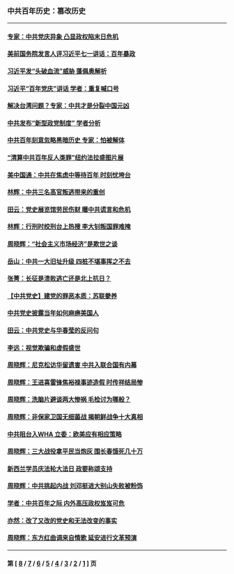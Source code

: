 ### 中共百年历史：篡改历史
---
#### [专家：中共党庆异象 凸显政权陷末日危机](../../pages/nf1176115/n13067084.md?07300430) 
#### [美前国务院发言人评习近平七一讲话：百年暴政](../../pages/nf1176115/n13066986.md?07300430) 
#### [习近平发“头破血流”威胁 蓬佩奥解析](../../pages/nf1176115/n13063604.md?07300430) 
#### [习近平“百年党庆”讲话 学者：重复喊口号](../../pages/nf1176115/n13061411.md?07300430) 
#### [解决台湾问题？专家：中共才是分裂中国元凶](../../pages/nf1176115/n13060811.md?07300430) 
#### [中共发布“新型政党制度” 学者分析](../../pages/nf1176115/n13056354.md?07300430) 
#### [中共百年刻意忽略黑暗历史 专家：怕被解体](../../pages/nf1176115/n13056056.md?07300430) 
#### [“清算中共百年反人类罪”纽约法拉盛图片展](../../pages/nf1176115/n13052220.md?07300430) 
#### [美中国通：中共在焦虑中等待百年 时刻忧垮台](../../pages/nf1176115/n13048820.md?07300430) 
#### [林辉：中共三名高官叛逃带来的重创](../../pages/nf1176115/n13035206.md?07300430) 
#### [田云：党史展览馆劳民伤财 曝中共谎言和危机](../../pages/nf1176115/n13033900.md?07300430) 
#### [林辉：行刑时绞刑台上热搜 李大钊叛国罪难掩](../../pages/nf1176115/n13031965.md?07300430) 
#### [周晓辉：“社会主义市场经济”是欺世之谈](../../pages/nf1176115/n13024090.md?07300430) 
#### [岳山：中共一大旧址升级 四桩不堪事挥之不去](../../pages/nf1176115/n13021697.md?07300430) 
#### [张菁：长征是溃败逃亡还是北上抗日？](../../pages/nf1176115/n13020585.md?07300430) 
#### [【中共党史】建党的罪恶本质：苏联豢养](../../pages/nf1176115/n13011888.md?07300430) 
#### [中共党史披露当年如何麻痹美国人](../../pages/nf1176115/n12966400.md?07300430) 
#### [田云：中共党史与华春莹的反问句](../../pages/nf1176115/n12765178.md?07300430) 
#### [李远：视觉欺骗和虚假盛世](../../pages/nf1176115/n12993376.md?07300430) 
#### [周晓辉：尼克松访华留遗害 中共入联合国有内幕](../../pages/nf1176115/n12991422.md?07300430) 
#### [周晓辉：王进喜雷锋焦裕禄事迹造假 时传祥结局惨](../../pages/nf1176115/n12985497.md?07300430) 
#### [周晓辉：洗脑片避谈两大惨祸 毛检讨为哪般？](../../pages/nf1176115/n12971285.md?07300430) 
#### [周晓辉：非保家卫国无细菌战 揭朝鲜战争十大真相](../../pages/nf1176115/n12954161.md?07300430) 
#### [中共阻台入WHA 立委：欧美应有相应策略](../../pages/nf1176115/n12939343.md?07300430) 
#### [周晓辉：三大战役拿平民当炮灰 围长春饿死几十万](../../pages/nf1176115/n12934921.md?07300430) 
#### [新西兰学员庆法轮大法日 政要称颂支持](../../pages/nf1176115/n12932715.md?07300430) 
#### [周晓辉：中共挑起内战 刘邓挺进大别山失败被粉饰](../../pages/nf1176115/n12929004.md?07300430) 
#### [学者：中共百年之际 内外高压政权岌岌可危](../../pages/nf1176115/n12925426.md?07300430) 
#### [亦然：改了又改的党史和无法改变的事实](../../pages/nf1176115/n12919443.md?07300430) 
#### [周晓辉：东方红曲调来自情歌 延安进行文革预演](../../pages/nf1176115/n12914429.md?07300430) 

---
#### 第 [ [8](./8.md?07300430) / [7](./7.md?07300430) / [6](./6.md?07300430) / [5](./5.md?07300430) / [4](./4.md?07300430) / [3](./3.md?07300430) / [2](./2.md?07300430) / [1](./1.md?07300430) ] 页
